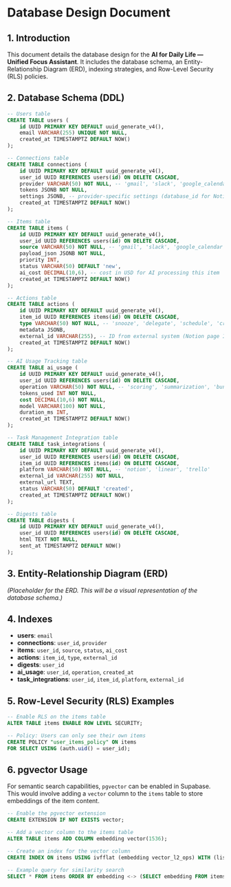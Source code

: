 # Database Design Document

## 1. Introduction

This document details the database design for the **AI for Daily Life — Unified Focus Assistant**. It includes the database schema, an Entity-Relationship Diagram (ERD), indexing strategies, and Row-Level Security (RLS) policies.

## 2. Database Schema (DDL)

```sql
-- Users table
CREATE TABLE users (
    id UUID PRIMARY KEY DEFAULT uuid_generate_v4(),
    email VARCHAR(255) UNIQUE NOT NULL,
    created_at TIMESTAMPTZ DEFAULT NOW()
);

-- Connections table
CREATE TABLE connections (
    id UUID PRIMARY KEY DEFAULT uuid_generate_v4(),
    user_id UUID REFERENCES users(id) ON DELETE CASCADE,
    provider VARCHAR(50) NOT NULL, -- 'gmail', 'slack', 'google_calendar', 'calendly', 'notion', 'linear', 'trello'
    tokens JSONB NOT NULL,
    settings JSONB, -- provider-specific settings (database_id for Notion, team_id for Linear, etc.)
    created_at TIMESTAMPTZ DEFAULT NOW()
);

-- Items table
CREATE TABLE items (
    id UUID PRIMARY KEY DEFAULT uuid_generate_v4(),
    user_id UUID REFERENCES users(id) ON DELETE CASCADE,
    source VARCHAR(50) NOT NULL, -- 'gmail', 'slack', 'google_calendar', 'calendly'
    payload_json JSONB NOT NULL,
    priority INT,
    status VARCHAR(50) DEFAULT 'new',
    ai_cost DECIMAL(10,6), -- cost in USD for AI processing this item
    created_at TIMESTAMPTZ DEFAULT NOW()
);

-- Actions table
CREATE TABLE actions (
    id UUID PRIMARY KEY DEFAULT uuid_generate_v4(),
    item_id UUID REFERENCES items(id) ON DELETE CASCADE,
    type VARCHAR(50) NOT NULL, -- 'snooze', 'delegate', 'schedule', 'create_task', 'create_notion_page', 'create_linear_issue', 'create_trello_card'
    metadata JSONB,
    external_id VARCHAR(255), -- ID from external system (Notion page ID, Linear issue ID, etc.)
    created_at TIMESTAMPTZ DEFAULT NOW()
);

-- AI Usage Tracking table
CREATE TABLE ai_usage (
    id UUID PRIMARY KEY DEFAULT uuid_generate_v4(),
    user_id UUID REFERENCES users(id) ON DELETE CASCADE,
    operation VARCHAR(50) NOT NULL, -- 'scoring', 'summarization', 'bundling'
    tokens_used INT NOT NULL,
    cost DECIMAL(10,6) NOT NULL,
    model VARCHAR(100) NOT NULL,
    duration_ms INT,
    created_at TIMESTAMPTZ DEFAULT NOW()
);

-- Task Management Integration table
CREATE TABLE task_integrations (
    id UUID PRIMARY KEY DEFAULT uuid_generate_v4(),
    user_id UUID REFERENCES users(id) ON DELETE CASCADE,
    item_id UUID REFERENCES items(id) ON DELETE CASCADE,
    platform VARCHAR(50) NOT NULL, -- 'notion', 'linear', 'trello'
    external_id VARCHAR(255) NOT NULL,
    external_url TEXT,
    status VARCHAR(50) DEFAULT 'created',
    created_at TIMESTAMPTZ DEFAULT NOW()
);

-- Digests table
CREATE TABLE digests (
    id UUID PRIMARY KEY DEFAULT uuid_generate_v4(),
    user_id UUID REFERENCES users(id) ON DELETE CASCADE,
    html TEXT NOT NULL,
    sent_at TIMESTAMPTZ DEFAULT NOW()
);
```

## 3. Entity-Relationship Diagram (ERD)

_(Placeholder for the ERD. This will be a visual representation of the database schema.)_

## 4. Indexes

- **users**: `email`
- **connections**: `user_id`, `provider`
- **items**: `user_id`, `source`, `status`, `ai_cost`
- **actions**: `item_id`, `type`, `external_id`
- **digests**: `user_id`
- **ai_usage**: `user_id`, `operation`, `created_at`
- **task_integrations**: `user_id`, `item_id`, `platform`, `external_id`

## 5. Row-Level Security (RLS) Examples

```sql
-- Enable RLS on the items table
ALTER TABLE items ENABLE ROW LEVEL SECURITY;

-- Policy: Users can only see their own items
CREATE POLICY "user_items_policy" ON items
FOR SELECT USING (auth.uid() = user_id);
```

## 6. pgvector Usage

For semantic search capabilities, `pgvector` can be enabled in Supabase. This would involve adding a `vector` column to the `items` table to store embeddings of the item content.

```sql
-- Enable the pgvector extension
CREATE EXTENSION IF NOT EXISTS vector;

-- Add a vector column to the items table
ALTER TABLE items ADD COLUMN embedding vector(1536);

-- Create an index for the vector column
CREATE INDEX ON items USING ivfflat (embedding vector_l2_ops) WITH (lists = 100);

-- Example query for similarity search
SELECT * FROM items ORDER BY embedding <-> (SELECT embedding FROM items WHERE id = 'some-item-id') LIMIT 10;
```

